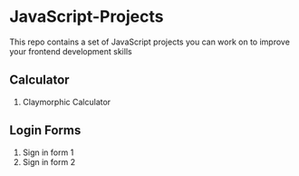 # JavaScript-Projects
This repo contains a set of JavaScript projects you can work on to improve your frontend development skills

## Calculator
1) Claymorphic Calculator

## Login Forms
1) Sign in form 1
2) Sign in form 2
